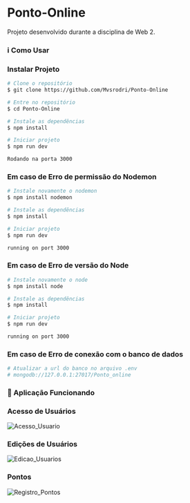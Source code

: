 # Ponto-Online
Projeto desenvolvido durante a disciplina de Web 2.

### :information_source: Como Usar

### Instalar Projeto

```bash
# Clone o repositório
$ git clone https://github.com/Mvsrodri/Ponto-Online

# Entre no repositório
$ cd Ponto-Online

# Instale as dependências
$ npm install

# Iniciar projeto
$ npm run dev

Rodando na porta 3000
```

### Em caso de Erro de permissão do Nodemon

```bash
# Instale novamente o nodemon
$ npm install nodemon

# Instale as dependências
$ npm install

# Iniciar projeto
$ npm run dev

running on port 3000
```

### Em caso de Erro de versão do Node

```bash
# Instale novamente o node
$ npm install node

# Instale as dependências
$ npm install

# Iniciar projeto
$ npm run dev

running on port 3000
```

### Em caso de Erro de conexão com o banco de dados

```bash
# Atualizar a url do banco no arquivo .env
# mongodb://127.0.0.1:27017/Ponto_online
```
### :hammer: Aplicação Funcionando

### Acesso de Usuários
![Acesso_Usuario](https://github.com/Mvsrodri/Ponto-Online/assets/38968106/9870db9e-a65a-4122-b182-f8b1cc855802)

### Edições de Usuários
![Edicao_Usuarios](https://github.com/Mvsrodri/Ponto-Online/assets/38968106/84110b61-5a01-4ab3-aed5-000648f77555)

### Pontos
![Registro_Pontos](https://github.com/Mvsrodri/Ponto-Online/assets/38968106/86ca6a92-50c7-4a25-b9e2-62d0a120a9e6)



